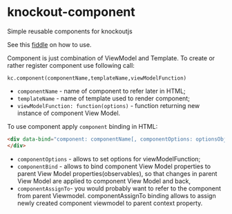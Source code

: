 knockout-component
==================

Simple reusable components for knockoutjs

See this [fiddle](http://jsfiddle.net/YdK6k/) on how to use.


Component is just combination of ViewModel and Template.
To create or rather register component use following call:

`kc.component(componentName,templateName,viewModelFunction)`

* `componentName` - name of component to refer later in HTML;
* `templateName` - name of template used to render component;
* `viewModelFunction: function(options)` - function returning new instance of component View Model.

To use component apply `component` binding in HTML:
```HTML
<div data-bind="component: componentName[, componentOptions: optionsObject][,componentBind: bindObject][,componentAssignTo: assignToParentProperty]">
</div>
```
* `componentOptions` - allows to set options for viewModelFunction;
* `componentBind` - allows to bind component View Model properties to parent View Model properties(observables),
                  so that changes in parent View Model are applied to component View Model and back,
* `componentAssignTo`- you would probably want to refer to the component from parent Viewmodel. componentAssignTo binding allows to assign newly created component viewmodel to parent context property.

  
                                        
                                         